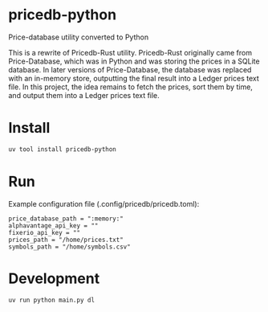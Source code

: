 # pricedb-python
Price-database utility converted to Python

This is a rewrite of Pricedb-Rust utility. Pricedb-Rust originally came from Price-Database, which was in Python and was storing the prices in a SQLite database.
In later versions of Price-Database, the database was replaced with an in-memory store, outputting the final result into a Ledger prices text file.
In this project, the idea remains to fetch the prices, sort them by time, and output them into a Ledger prices text file.

# Install
```sh
uv tool install pricedb-python
```

# Run
Example configuration file (.config/pricedb/pricedb.toml):
```
price_database_path = ":memory:"
alphavantage_api_key = ""
fixerio_api_key = ""
prices_path = "/home/prices.txt"
symbols_path = "/home/symbols.csv"
```
# Development
```sh
uv run python main.py dl
```
